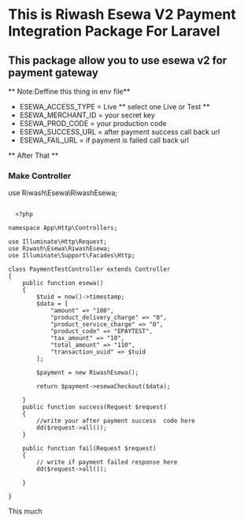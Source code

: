 # This is Riwash Esewa V2 Payment Integration Package For Laravel

## This package allow you to use esewa v2 for payment gateway

** Note:Deffine this thing in env file**

- ESEWA_ACCESS_TYPE = Live ** select one Live or Test **
- ESEWA_MERCHANT_ID = your secret key
- ESEWA_PROD_CODE = your production code
- ESEWA_SUCCESS_URL = after payment success call back url
- ESEWA_FAIL_URL = if payment is failed call back url

** After That **

### Make Controller

use Riwash\Esewa\RiwashEsewa;

```

  <?php

namespace App\Http\Controllers;

use Illuminate\Http\Request;
use Riwash\Esewa\RiwashEsewa;
use Illuminate\Support\Facades\Http;

class PaymentTestController extends Controller
{
    public function esewa()
    {
        $tuid = now()->timestamp;
        $data = [
            "amount" => "100",
            "product_delivery_charge" => "0",
            "product_service_charge" => "0",
            "product_code" => "EPAYTEST",
            "tax_amount" => "10",
            "total_amount" => "110",
            "transaction_uuid" => $tuid
        ];

        $payment = new RiwashEsewa();

        return $payment->esewaCheckout($data);

    }
    public function success(Request $request)
    {
        //write your after payment success  code here
        dd($request->all());
    }

    public function fail(Request $request)
    {
        // write if payment failed response here
        dd($request->all());

    }

}
```

This much
